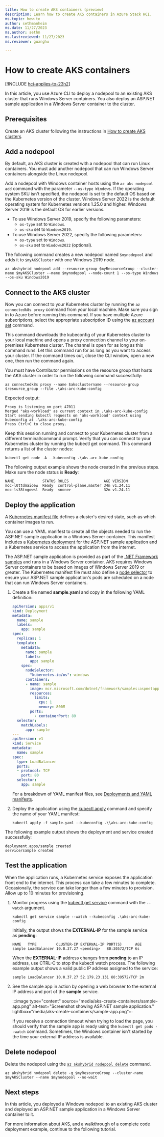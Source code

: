 ```yaml
---
title: How to create AKS containers (preview)
description: Learn how to create AKS containers in Azure Stack HCI.
ms.topic: how-to
author: sethmanheim
ms.date: 11/27/2023
ms.author: sethm 
ms.lastreviewed: 11/27/2023
ms.reviewer: guanghu

---
```


# How to create AKS containers

[!INCLUDE [hci-applies-to-23h2](includes/hci-applies-to-23h2.md)]

In this article, you use Azure CLI to deploy a nodepool to an existing AKS cluster that runs Windows Server containers. You also deploy an
ASP.NET sample application in a Windows Server container to the cluster.

## Prerequisites

Create an AKS cluster following the instructions in [How to create AKS clusters](aks-create-clusters.md).

## Add a nodepool

By default, an AKS cluster is created with a nodepool that can run Linux containers. You must add another nodepool that can run Windows Server containers alongside the Linux nodepool.

Add a nodepool with Windows container hosts using the `az aks nodepool add` command with the parameter `--os-type Windows`. If the operating system SKU isn't specified, the nodepool is set to the default OS based on the Kubernetes version of the cluster. Windows Server 2022 is the default operating system for Kubernetes versions 1.25.0 and higher. Windows Server 2019 is the default OS for earlier versions.

- To use Windows Server 2019, specify the following parameters:
  - `os-type` set to `Windows`.
  - `os-sku` set to `Windows2019`.
- To use Windows Server 2022, specify the following parameters:
  - `os-type` set to `Windows`.
  - `os-sku` set to `Windows2022` (optional).

The following command creates a new nodepool named `$mynodepool` and adds it to `$myAKSCluster` with one Windows 2019 node.

```azurecli
az akshybrid nodepool add --resource-group $myResourceGroup --cluster-name $myAKSCluster --name $mynodepool --node-count 1 --os-type Windows --os-sku Windows2019
```

## Connect to the AKS cluster

Now you can connect to your Kubernetes cluster by running the `az connectedk8s proxy` command from your local machine. Make sure you sign in to Azure before running this command. If you have multiple Azure subscriptions, select the appropriate subscription ID using the [az account set](/cli/azure/account#az-account-set) command.

This command downloads the kubeconfig of your Kubernetes cluster to your local machine and opens a proxy connection channel to your on-premises Kubernetes cluster. The channel is open for as long as this command runs. Let this command run for as long as you want to access your cluster. If the command times out, close the CLI window, open a new one, then run the command again.

You must have Contributor permissions on the resource group that hosts the AKS cluster in order to run the following command successfully:

```azurecli
az connectedk8s proxy --name $aksclustername --resource-group $resource_group --file .\aks-arc-kube-config
```

Expected output:

```output
Proxy is listening on port 47011
Merged "aks-workload" as current context in .\aks-arc-kube-config
Start sending kubectl requests on 'aks-workload' context using kubeconfig at .\aks-arc-kube-config
Press Ctrl+C to close proxy.
```

Keep this session running and connect to your Kubernetes cluster from a different terminal/command prompt. Verify that you can connect to your Kubernetes cluster by running the kubectl get command. This command returns a list of the cluster nodes:

```azurecli
kubectl get node -A --kubeconfig .\aks-arc-kube-config
```

The following output example shows the node created in the previous steps. Make sure the node status is **Ready**:

```output
NAME             STATUS ROLES                AGE VERSION
moc-l0ttdmaioew  Ready  control-plane,master 34m v1.24.11
moc-ls38tngowsl  Ready  <none>               32m v1.24.11
```

## Deploy the application

A [Kubernetes manifest file](kubernetes-concepts.md#deployments) defines a cluster's desired state, such as which container images to run.

You can use a YAML manifest to create all the objects needed to run the ASP.NET sample application in a Windows Server container. This manifest includes a [Kubernetes deployment](kubernetes-concepts.md#deployments) for the ASP.NET sample application and a Kubernetes service to access the application from the internet.

The ASP.NET sample application is provided as part of the [.NET Framework samples](https://hub.docker.com/_/microsoft-dotnet-framework-samples/) and runs in a Windows Server container. AKS requires Windows Server containers to be based on images of Windows Server 2019 or greater. The Kubernetes manifest file must also define a [node selector](https://kubernetes.io/docs/concepts/configuration/assign-pod-node/) to ensure your ASP.NET sample application's pods are scheduled on a node that can run Windows Server containers.

1. Create a file named **sample.yaml** and copy in the following YAML definition:

   ```yml
   apiVersion: apps/v1
   kind: Deployment
   metadata:
     name: sample
     labels:
       app: sample
   spec:
     replicas: 1
     template:
       metadata:
         name: sample
         labels:
           app: sample
       spec:
         nodeSelector:
           "kubernetes.io/os": windows
         containers:
         - name: sample
           image: mcr.microsoft.com/dotnet/framework/samples:aspnetapp
           resources:
             limits:
               cpu: 1
               memory: 800M
           ports:
             - containerPort: 80
     selector:
       matchLabels:
         app: sample
   ---
   apiVersion: v1
   kind: Service
   metadata:
     name: sample
   spec:
     type: LoadBalancer
     ports:
     - protocol: TCP
       port: 80
     selector:
       app: sample
   ```

   For a breakdown of YAML manifest files, see [Deployments and YAML manifests](/azure/aks/concepts-clusters-workloads#deployments-and-yaml-manifests).

1. Deploy the application using the [kubectl apply](https://kubernetes.io/docs/reference/generated/kubectl/kubectl-commands#apply) command and specify the name of your YAML manifest:

   ```azurecli
   kubectl apply -f sample.yaml --kubeconfig .\\aks-arc-kube-config
   ```

The following example output shows the deployment and service created successfully:

```output
deployment.apps/sample created
service/sample created
```

## Test the application

When the application runs, a Kubernetes service exposes the application front end to the internet. This process can take a few minutes to complete. Occasionally, the service can take longer than a few minutes to provision. Allow up to 10 minutes for provisioning.

1. Monitor progress using the [kubectl get service](https://kubernetes.io/docs/reference/generated/kubectl/kubectl-commands#get) command with the `--watch` argument.

   ```azurecli
   kubectl get service sample --watch --kubeconfig .\aks-arc-kube-config
   ```

   Initially, the output shows the **EXTERNAL-IP** for the sample service as **pending**:

   ```output
   NAME   TYPE         CLUSTER-IP EXTERNAL-IP PORT(S)      AGE
   sample LoadBalancer 10.0.37.27 <pending>   80:30572/TCP 6s
   ```

   When the **EXTERNAL-IP** address changes from **pending** to an IP address, use CTRL-C to stop the kubectl watch process. The following example output shows a valid public IP address assigned to the service:

   ```output
   sample LoadBalancer 10.0.37.27 52.179.23.131 80:30572/TCP 2m
   ```

1. See the sample app in action by opening a web browser to the external IP address and port of the **sample** service.

   :::image type="content" source="media/aks-create-containers/sample-app.png" alt-text="Screenshot showing ASP.NET sample application." lightbox="media/aks-create-containers/sample-app.png":::

   If you receive a connection timeout when trying to load the page, you should verify that the sample app is ready using the `kubectl get pods --watch` command. Sometimes, the Windows container isn't started by the time your external IP address is available.

## Delete nodepool

Delete the nodepool using the [`az akshybrid nodepool delete`](/cli/azure/group#az_group_delete) command.

```azurecli
az akshybrid nodepool delete -g $myResourceGroup --cluster-name $myAKSCluster --name $mynodepool --no-wait
```

## Next steps

In this article, you deployed a Windows nodepool to an existing AKS cluster and deployed an ASP.NET sample application in a Windows Server
container to it.

For more information about AKS, and a walkthrough of a complete code deployment example, continue to the following tutorial.
